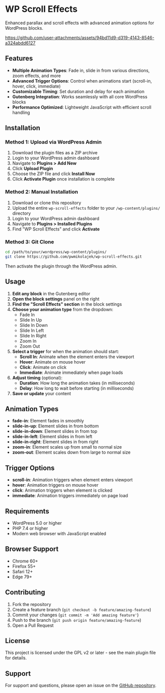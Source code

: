 # WP Scroll Effects

Enhanced parallax and scroll effects with advanced animation options for WordPress blocks.

https://github.com/user-attachments/assets/94bd11d9-d319-4143-8546-a324abdd6127

## Features

- **Multiple Animation Types**: Fade in, slide in from various directions, zoom effects, and more
- **Advanced Trigger Options**: Control when animations start (scroll-in, hover, click, immediate)
- **Customizable Timing**: Set duration and delay for each animation
- **Gutenberg Integration**: Works seamlessly with all core WordPress blocks
- **Performance Optimized**: Lightweight JavaScript with efficient scroll handling

## Installation

### Method 1: Upload via WordPress Admin

1. Download the plugin files as a ZIP archive
2. Login to your WordPress admin dashboard
3. Navigate to **Plugins > Add New**
4. Click **Upload Plugin**
5. Choose the ZIP file and click **Install Now**
6. Click **Activate Plugin** once installation is complete

### Method 2: Manual Installation

1. Download or clone this repository
2. Upload the entire `wp-scroll-effects` folder to your `/wp-content/plugins/` directory
3. Login to your WordPress admin dashboard
4. Navigate to **Plugins > Installed Plugins**
5. Find "WP Scroll Effects" and click **Activate**

### Method 3: Git Clone

```bash
cd /path/to/your/wordpress/wp-content/plugins/
git clone https://github.com/pwmikolajek/wp-scroll-effects.git
```

Then activate the plugin through the WordPress admin.

## Usage

1. **Edit any block** in the Gutenberg editor
2. **Open the block settings** panel on the right
3. **Find the "Scroll Effects" section** in the block settings
4. **Choose your animation type** from the dropdown:
   - Fade In
   - Slide In Up
   - Slide In Down
   - Slide In Left
   - Slide In Right
   - Zoom In
   - Zoom Out
5. **Select a trigger** for when the animation should start:
   - **Scroll In**: Animate when the element enters the viewport
   - **Hover**: Animate on mouse hover
   - **Click**: Animate on click
   - **Immediate**: Animate immediately when page loads
6. **Adjust timing** (optional):
   - **Duration**: How long the animation takes (in milliseconds)
   - **Delay**: How long to wait before starting (in milliseconds)
7. **Save or update** your content

## Animation Types

- **fade-in**: Element fades in smoothly
- **slide-in-up**: Element slides in from bottom
- **slide-in-down**: Element slides in from top
- **slide-in-left**: Element slides in from left
- **slide-in-right**: Element slides in from right
- **zoom-in**: Element scales up from small to normal size
- **zoom-out**: Element scales down from large to normal size

## Trigger Options

- **scroll-in**: Animation triggers when element enters viewport
- **hover**: Animation triggers on mouse hover
- **click**: Animation triggers when element is clicked
- **immediate**: Animation triggers immediately on page load

## Requirements

- WordPress 5.0 or higher
- PHP 7.4 or higher
- Modern web browser with JavaScript enabled

## Browser Support

- Chrome 60+
- Firefox 55+
- Safari 12+
- Edge 79+

## Contributing

1. Fork the repository
2. Create a feature branch (`git checkout -b feature/amazing-feature`)
3. Commit your changes (`git commit -m 'Add amazing feature'`)
4. Push to the branch (`git push origin feature/amazing-feature`)
5. Open a Pull Request

## License

This project is licensed under the GPL v2 or later - see the main plugin file for details.

## Support

For support and questions, please open an issue on the [GitHub repository](https://github.com/pwmikolajek/wp-scroll-effects/issues).
